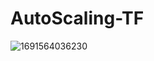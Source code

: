 # AutoScaling-TF

![1691564036230](https://github.com/korlapu424/AutoScaling-TF/assets/31651139/dd1c813c-dd0a-4775-a8c3-bd4d267fd1ba)
